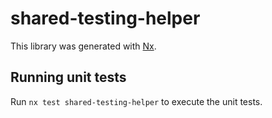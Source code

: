 # shared-testing-helper

This library was generated with [Nx](https://nx.dev).

## Running unit tests

Run `nx test shared-testing-helper` to execute the unit tests.
